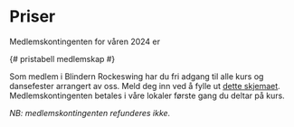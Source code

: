# Priser

Medlemskontingenten for våren 2024 er

{# pristabell medlemskap #}

Som medlem i Blindern Rockeswing har du fri adgang til alle kurs og dansefester arrangert av oss. Meld deg inn ved å fylle ut [dette skjemaet](https://forms.gle/7PezGNck728DVDyz9). Medlemskontingenten betales i våre lokaler første gang du deltar på kurs.

*NB: medlemskontingenten refunderes ikke.*  

<!-- Dersom du ikke får plass somå medlem, tilbyr vi enten drop-in billett for en kveld, eller billett for en kursrekke. Prisene er  -->
<!---->
<!--{# pristabell kurs #}-->
<!---->
<!--Grunnkursrekken inkluderer også adgang til minidansen. For å delta på videregåendekurs må du enten være medlem eller kjøpe enkelte drop-in billetter. Drop-in inkluderer alle kurs og minidans gjeldende kveld.-->
